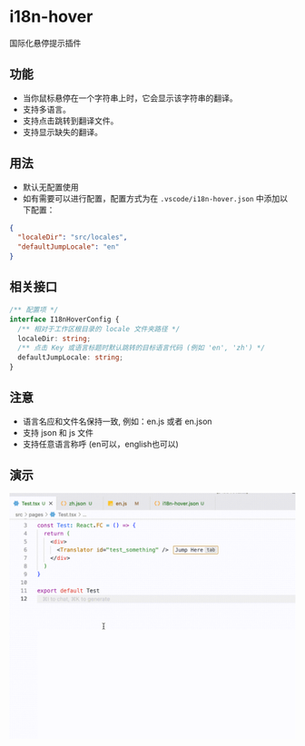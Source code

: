 # i18n-hover 

国际化悬停提示插件

## 功能

- 当你鼠标悬停在一个字符串上时，它会显示该字符串的翻译。
- 支持多语言。
- 支持点击跳转到翻译文件。
- 支持显示缺失的翻译。

## 用法

- 默认无配置使用
- 如有需要可以进行配置，配置方式为在 `.vscode/i18n-hover.json` 中添加以下配置：

```json
{
  "localeDir": "src/locales",
  "defaultJumpLocale": "en"
}
```

## 相关接口

```ts
/** 配置项 */
interface I18nHoverConfig {
  /** 相对于工作区根目录的 locale 文件夹路径 */
  localeDir: string;
  /** 点击 Key 或语言标题时默认跳转的目标语言代码 (例如 'en', 'zh') */
  defaultJumpLocale: string;
}
```

## 注意

- 语言名应和文件名保持一致, 例如：en.js 或者 en.json
- 支持 json 和 js 文件
- 支持任意语言称呼 (en可以，english也可以)

## 演示

![i18n Hover 插件演示](assets/preview.gif)
